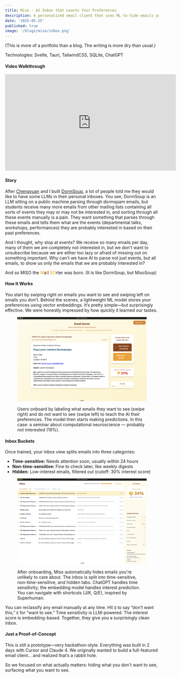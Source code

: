 ```yaml
---
title: Miso - AI Inbox that Learns Your Preferences
description: A personalized email client that uses ML to hide emails you are not interested in. Miso soup, anyone?
date: '2025-05-25'
published: true
image: '/blogs/miso/inbox.png'
---
```


<aside>
(This is more of a portfolio than a blog. The writing is more dry than usual.)
</aside>

Technologies: Svelte, Tauri, TailwindCSS, SQLite, ChatGPT

#### Video Walkthrough

<iframe width="560" height="315" src="https://www.youtube.com/embed/Y9ss-FurtBc?si=orC9JTkeyxB8bbgX" title="YouTube video player" frameborder="0" allow="accelerometer; autoplay; clipboard-write; encrypted-media; gyroscope; picture-in-picture; web-share" referrerpolicy="strict-origin-when-cross-origin" allowfullscreen></iframe>

#### Story

After [Chengyuan](https://danglingpointer.fun/about) and I built [DormSoup](/blogs/dormsoup), a lot of people told me they would like to have some LLMs in their personal inboxes. You see, DormSoup is an LLM sitting on a public machine parsing through dormspam emails, but students receive many more emails from other mailing lists containing all sorts of events they may or may not be interested in, and sorting through all these events manually is a pain. They want something that parses through these emails and tells them what are the events (departmental talks, workshops, performances) they are probably interested in based on their past preferences.

And I thought, why stop at events? We receive so many emails per day, many of them we are completely not interested in, but we don't want to unsubscribe because we are either too lazy or afraid of missing out on something important. Why can't we have AI to parse not just events, but all emails, to show us only the emails that we are probably interested in?

And so MISO the <span style="color: #f59e0b;">M</span>a<span style="color: #f59e0b;">I</span>l <span style="color: #f59e0b;">S</span><span style="color: #f59e0b;">O</span>rter was born. (It is like DormSoup, but MisoSoup)

#### How It Works

You start by swiping right on emails you want to see and swiping left on emails you don’t. Behind the scenes, a lightweight ML model stores your preferences using vector embeddings. It’s pretty simple—but surprisingly effective. We were honestly impressed by how quickly it learned our tastes.

<figure>

![Onboarding View](/blogs/miso/sorter.png)

<figcaption>
Users onboard by labeling what emails they want to see (swipe right) and do not want to see (swipe left) to teach the AI their preferences. The model then starts making predictions. In this case: a seminar about computational neuroscience — probably not interested (19%).
</figcaption>
</figure>

#### Inbox Buckets

Once trained, your inbox view splits emails into three categories:

- **Time-sensitive:** Needs attention soon, usually within 24 hours
- **Non-time-sensitive:** Fine to check later, like weekly digests
- **Hidden:** Low-interest emails, filtered out (cutoff: 30% interest score)

<figure>

![Inbox View](/blogs/miso/inbox.png)

<figcaption>
After onboarding, Miso automatically hides emails you're unlikely to care about. The inbox is split into time-sensitive, non-time-sensitive, and hidden tabs. ChatGPT handles time sensitivity; the embedding model handles interest prediction. You can navigate with shortcuts (J/K, Q/E), inspired by Superhuman.
</figcaption>
</figure>

You can reclassify any email manually at any time. Hit `Q` to say “don’t want this,” `E` for “want to see.” Time sensitivity is LLM-powered. The interest score is embedding-based. Together, they give you a surprisingly clean inbox.

#### Just a Proof-of-Concept

This is still a prototype—very hackathon-style. Everything was built in 2 days with Cursor and Claude 4. We originally wanted to build a full-featured email client… and realized that’s a rabbit hole.

So we focused on what actually matters: hiding what you don't want to see, surfacing what you want to see.
